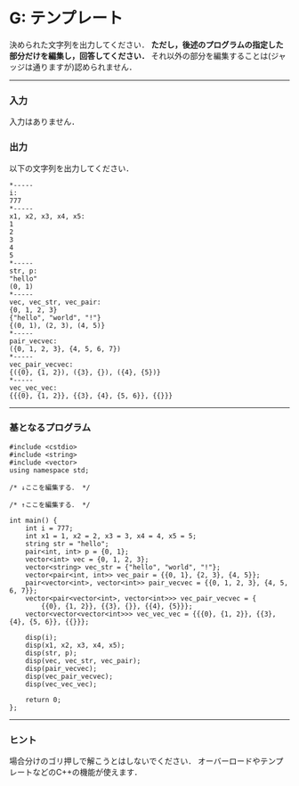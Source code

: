 <script type="text/x-mathjax-config">MathJax.Hub.Config({tex2jax:{inlineMath:[['\$','\$'],['\\(','\\)']],processEscapes:true},CommonHTML: {matchFontHeight:false}});</script>
<script type="text/javascript" async src="https://cdnjs.cloudflare.com/ajax/libs/mathjax/2.7.1/MathJax.js?config=TeX-MML-AM_CHTML"></script>

# G: テンプレート

決められた文字列を出力してください．
**ただし，後述のプログラムの指定した部分だけを編集し，回答してください．**
それ以外の部分を編集することは(ジャッジは通りますが)認められません．

---

### 入力
入力はありません．

### 出力
以下の文字列を出力してください．
```
*-----  
i:  
777  
*-----  
x1, x2, x3, x4, x5:  
1  
2  
3  
4  
5  
*-----  
str, p:  
"hello"  
(0, 1)  
*-----  
vec, vec_str, vec_pair:  
{0, 1, 2, 3}  
{"hello", "world", "!"}  
{(0, 1), (2, 3), (4, 5)}  
*-----  
pair_vecvec:  
({0, 1, 2, 3}, {4, 5, 6, 7})  
*-----  
vec_pair_vecvec:  
{({0}, {1, 2}), ({3}, {}), ({4}, {5})}  
*-----  
vec_vec_vec:  
{{{0}, {1, 2}}, {{3}, {4}, {5, 6}}, {{}}}
```

---

### 基となるプログラム

```
#include <cstdio>
#include <string>
#include <vector>
using namespace std;

/* ↓ここを編集する． */

/* ↑ここを編集する． */

int main() {
    int i = 777;
    int x1 = 1, x2 = 2, x3 = 3, x4 = 4, x5 = 5;
    string str = "hello";
    pair<int, int> p = {0, 1};
    vector<int> vec = {0, 1, 2, 3};
    vector<string> vec_str = {"hello", "world", "!"};
    vector<pair<int, int>> vec_pair = {{0, 1}, {2, 3}, {4, 5}};
    pair<vector<int>, vector<int>> pair_vecvec = {{0, 1, 2, 3}, {4, 5, 6, 7}};
    vector<pair<vector<int>, vector<int>>> vec_pair_vecvec = {
        {{0}, {1, 2}}, {{3}, {}}, {{4}, {5}}};
    vector<vector<vector<int>>> vec_vec_vec = {{{0}, {1, 2}}, {{3}, {4}, {5, 6}}, {{}}};

    disp(i);
    disp(x1, x2, x3, x4, x5);
    disp(str, p);
    disp(vec, vec_str, vec_pair);
    disp(pair_vecvec);
    disp(vec_pair_vecvec);
    disp(vec_vec_vec);

    return 0;
};
```

---

### ヒント
場合分けのゴリ押しで解こうとはしないでください．
オーバーロードやテンプレートなどのC++の機能が使えます．



